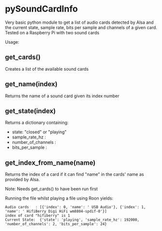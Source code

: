 # pySoundCardInfo
Very basic python module to get a list of audio cards detected by Alsa and the current state, sample rate, bits per sample and channels of a given card.
Tested on a Raspberry Pi with two sound cards

Usage:

## get_cards()
Creates a list of the available sound cards

## get_name(index)
Returns the name of a sound card given its index number

## get_state(index)
Returns a dictionary containing:

- state:  "closed" or "playing"
- sample_rate_hz :
- number_of_channels :
- bits_per_sample :

## get_index_from_name(name)
Returns the index of a card if it can find "name" in the cards' name as provided by Alsa.

Note: Needs get_cards() to have been run first


Running the file whilst playing a file using Roon yields:

```
Audio cards   : [{'index': 0, 'name': ' USB Audio'}, {'index': 1, 'name': ' HifiBerry Digi HiFi wm8804-spdif-0'}]
index of card "hifiberry" is 1
Current State:  {'state': 'playing', 'sample_rate_hz': 192000, 'number_of_channels': 2, 'bits_per_sample': 24}
```
